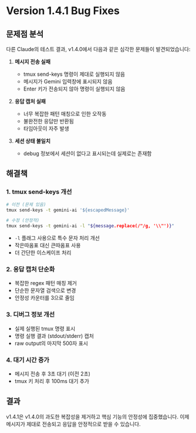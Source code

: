 # Version 1.4.1 Bug Fixes

## 문제점 분석

다른 Claude의 테스트 결과, v1.4.0에서 다음과 같은 심각한 문제들이 발견되었습니다:

1. **메시지 전송 실패**
   - tmux send-keys 명령이 제대로 실행되지 않음
   - 메시지가 Gemini 입력창에 표시되지 않음
   - Enter 키가 전송되지 않아 명령이 실행되지 않음

2. **응답 캡처 실패**
   - 너무 복잡한 패턴 매칭으로 인한 오작동
   - 불완전한 응답만 반환됨
   - 타임아웃이 자주 발생

3. **세션 상태 불일치**
   - debug 정보에서 세션이 없다고 표시되는데 실제로는 존재함

## 해결책

### 1. tmux send-keys 개선
```bash
# 이전 (문제 있음)
tmux send-keys -t gemini-ai '${escapedMessage}'

# 수정 (안정적)
tmux send-keys -t gemini-ai -l "${message.replace(/"/g, '\\"')}"
```
- `-l` 플래그 사용으로 특수 문자 처리 개선
- 작은따옴표 대신 큰따옴표 사용
- 더 간단한 이스케이프 처리

### 2. 응답 캡처 단순화
- 복잡한 regex 패턴 매칭 제거
- 단순한 문자열 검색으로 변경
- 안정성 카운터를 3으로 줄임

### 3. 디버그 정보 개선
- 실제 실행된 tmux 명령 표시
- 명령 실행 결과 (stdout/stderr) 캡처
- raw output의 마지막 500자 표시

### 4. 대기 시간 증가
- 메시지 전송 후 3초 대기 (이전 2초)
- tmux 키 처리 후 100ms 대기 추가

## 결과

v1.4.1은 v1.4.0의 과도한 복잡성을 제거하고 핵심 기능의 안정성에 집중했습니다. 
이제 메시지가 제대로 전송되고 응답을 안정적으로 받을 수 있습니다.